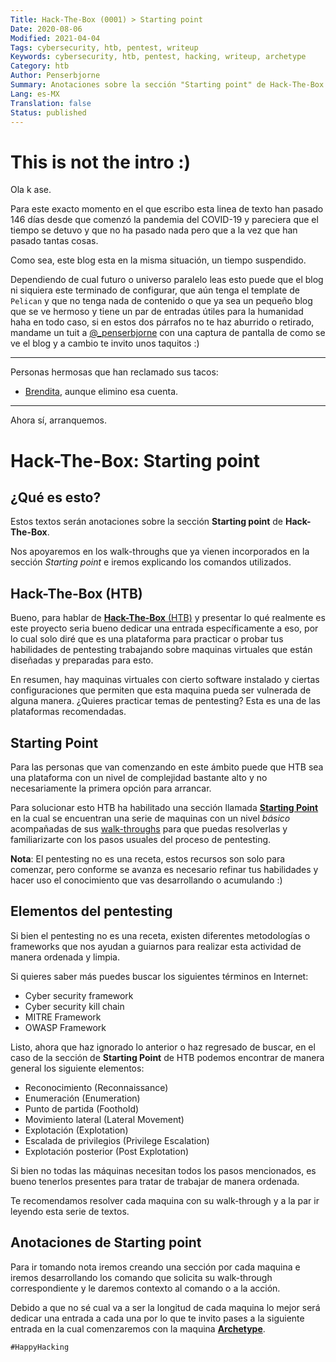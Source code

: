 ```yaml
---
Title: Hack-The-Box (0001) > Starting point
Date: 2020-08-06
Modified: 2021-04-04
Tags: cybersecurity, htb, pentest, writeup
Keywords: cybersecurity, htb, pentest, hacking, writeup, archetype
Category: htb
Author: Penserbjorne
Summary: Anotaciones sobre la sección "Starting point" de Hack-The-Box
Lang: es-MX
Translation: false
Status: published
---
```


# This is not the intro :)

Ola k ase.

Para este exacto momento en el que escribo esta linea de texto han pasado 146
días desde que comenzó la pandemia del COVID-19 y pareciera que el tiempo se
detuvo y que no ha pasado nada pero que a la vez que han pasado tantas cosas.

Como sea, este blog esta en la misma situación, un tiempo suspendido.

Dependiendo de cual futuro o universo paralelo leas esto puede que el blog
ni siquiera este terminado de configurar, que aún tenga el template de `Pelican`
y que no tenga nada de contenido o que ya sea un pequeño blog que se ve hermoso
y tiene un par de entradas útiles para la humanidad haha en todo caso, si en
estos dos párrafos no te haz aburrido o retirado, mandame un tuit a
[@_penserbjorne](https://twitter.com/_penserbjorne)
con una captura de pantalla de como se ve el blog y a cambio te invito unos
taquitos :)

---

Personas hermosas que han reclamado sus tacos:

- [Brendita](https://twitter.com/brendorts/status/1291595727693651969), aunque elimino esa cuenta.

---

Ahora sí, arranquemos.

# Hack-The-Box: Starting point

## ¿Qué es esto?

Estos textos serán anotaciones sobre la sección **Starting point** de
**Hack-The-Box**.

Nos apoyaremos en los walk-throughs que ya vienen incorporados en la sección
*Starting point* e iremos explicando los comandos utilizados.

## Hack-The-Box (HTB)

Bueno, para hablar de [**Hack-The-Box** (HTB)](https://www.hackthebox.eu) y
presentar lo qué realmente es este proyecto seria bueno dedicar una entrada
específicamente a eso, por lo cual solo diré que es una plataforma para
practicar o probar tus habilidades de pentesting trabajando sobre maquinas
virtuales que están diseñadas y preparadas para esto.

En resumen, hay maquinas virtuales con cierto software instalado y ciertas
configuraciones que permiten que esta maquina pueda ser vulnerada de alguna
manera. ¿Quieres practicar temas de pentesting? Esta es una de las plataformas
recomendadas.

## Starting Point

Para las personas que van comenzando en este ámbito puede que HTB sea una
plataforma con un nivel de complejidad bastante alto y no necesariamente la
primera opción para arrancar.

Para solucionar esto HTB ha habilitado una sección llamada
[**Starting Point**](https://www.hackthebox.eu/home/start)
en la cual se encuentran una serie de maquinas con un nivel *básico*
acompañadas de sus [walk-throughs](https://www.wordnik.com/words/walk-through)
para que puedas resolverlas y familiarizarte con los pasos usuales del proceso
de pentesting.

**Nota**: El pentesting no es una receta, estos recursos son solo para
comenzar, pero conforme se avanza es necesario refinar tus habilidades y hacer
uso el conocimiento que vas desarrollando o acumulando :)

## Elementos del pentesting

Si bien el pentesting no es una receta, existen diferentes metodologías o
frameworks que nos ayudan a guiarnos para realizar esta actividad de manera
ordenada y limpia.

Si quieres saber más puedes buscar los siguientes términos en Internet:

- Cyber security framework
- Cyber security kill chain
- MITRE Framework
- OWASP Framework

Listo, ahora que haz ignorado lo anterior o haz regresado de buscar, en el caso
de la sección de **Starting Point** de HTB podemos encontrar de manera general
los siguiente elementos:

- Reconocimiento (Reconnaissance)
- Enumeración (Enumeration)
- Punto de partida (Foothold)
- Movimiento lateral (Lateral Movement)
- Explotación (Explotation)
- Escalada de privilegios (Privilege Escalation)
- Explotación posterior (Post Explotation)

Si bien no todas las máquinas necesitan todos los pasos mencionados, es bueno
tenerlos presentes para tratar de trabajar de manera ordenada.

Te recomendamos resolver cada maquina con su walk-through y a la par ir leyendo
esta serie de textos.

## Anotaciones de Starting point

Para ir tomando nota iremos creando una sección por cada maquina e iremos
desarrollando los comando que solicita su walk-through correspondiente y le
daremos contexto al comando o a la acción.

Debido a que no sé cual va a ser la longitud de cada maquina lo mejor será
dedicar una entrada a cada una por lo que te invito pases a la siguiente entrada
en la cual comenzaremos con la maquina
[**Archetype**]({filename}./htb-02-starting-point-archetype.md).

`#HappyHacking`
